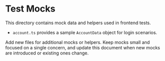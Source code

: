 # Test Mocks

This directory contains mock data and helpers used in frontend tests.

- `account.ts` provides a sample `AccountData` object for login scenarios.

Add new files for additional mocks or helpers. Keep mocks small and focused on a single concern, and update this document when new mocks are introduced or existing ones change.

